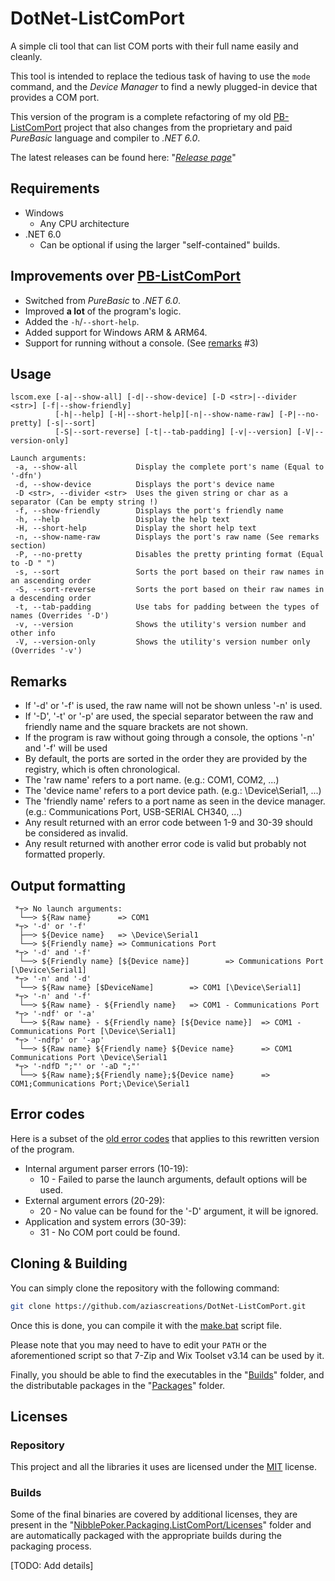 # DotNet-ListComPort

A simple cli tool that can list COM ports with their full name easily and cleanly.

This tool is intended to replace the tedious task of having to use the `mode` command, and the *Device Manager* to find
a newly plugged-in device that provides a COM port.

This version of the program is a complete refactoring of my old [PB-ListComPort](https://github.com/aziascreations/PB-ListComPort)
project that also changes from the proprietary and paid *PureBasic* language and compiler to *.NET 6.0*.

The latest releases can be found here: "*[Release page](https://github.com/aziascreations/DotNet-ListComPort/releases)*"

## Requirements
* Windows
  * Any CPU architecture
* .NET 6.0
  * Can be optional if using the larger "self-contained" builds.

## Improvements over [PB-ListComPort](https://github.com/aziascreations/PB-ListComPort)
* Switched from *PureBasic* to *.NET 6.0*.
* Improved **a lot** of the program's logic.
* Added the `-h`/`--short-help`.
* Added support for Windows ARM & ARM64.
* Support for running without a console. (See [remarks](#remarks) #3)

## Usage
```
lscom.exe [-a|--show-all] [-d|--show-device] [-D <str>|--divider <str>] [-f|--show-friendly]
          [-h|--help] [-H|--short-help][-n|--show-name-raw] [-P|--no-pretty] [-s|--sort]
          [-S|--sort-reverse] [-t|--tab-padding] [-v|--version] [-V|--version-only]

Launch arguments:
 -a, --show-all             Display the complete port's name (Equal to '-dfn')
 -d, --show-device          Displays the port's device name
 -D <str>, --divider <str>  Uses the given string or char as a separator (Can be empty string !)
 -f, --show-friendly        Displays the port's friendly name
 -h, --help                 Display the help text
 -H, --short-help           Display the short help text
 -n, --show-name-raw        Displays the port's raw name (See remarks section)
 -P, --no-pretty            Disables the pretty printing format (Equal to -D " ")
 -s, --sort                 Sorts the port based on their raw names in an ascending order
 -S, --sort-reverse         Sorts the port based on their raw names in a descending order
 -t, --tab-padding          Use tabs for padding between the types of names (Overrides '-D')
 -v, --version              Shows the utility's version number and other info
 -V, --version-only         Shows the utility's version number only (Overrides '-v')
```

## Remarks
* If '-d' or '-f' is used, the raw name will not be shown unless '-n' is used.
* If '-D', '-t' or '-p' are used, the special separator between the raw and friendly name and the square brackets are not shown.
* If the program is raw without going through a console, the options '-n' and '-f' will be used
* By default, the ports are sorted in the order they are provided by the registry, which is often chronological.
* The 'raw name' refers to a port name. (e.g.: COM1, COM2, ...)
* The 'device name' refers to a port device path. (e.g.: \Device\Serial1, ...)
* The 'friendly name' refers to a port name as seen in the device manager. (e.g.: Communications Port, USB-SERIAL CH340, ...)
* Any result returned with an error code between 1-9 and 30-39 should be considered as invalid.
* Any result returned with another error code is valid but probably not formatted properly.

## Output formatting
```
 *┬> No launch arguments:
  └──> ${Raw name}      => COM1
 *┬> '-d' or '-f'
  ├──> ${Device name}   => \Device\Serial1
  └──> ${Friendly name} => Communications Port
 *┬> '-d' and '-f'
  └──> ${Friendly name} [${Device name}]        => Communications Port [\Device\Serial1]
 *┬> '-n' and '-d'
  └──> ${Raw name} [$DeviceName]        => COM1 [\Device\Serial1]
 *┬> '-n' and '-f'
  └──> ${Raw name} - ${Friendly name}   => COM1 - Communications Port
 *┬> '-ndf' or '-a'
  └──> ${Raw name} - ${Friendly name} [${Device name}]  => COM1 - Communications Port [\Device\Serial1]
 *┬> '-ndfp' or '-ap'
  └──> ${Raw name} ${Friendly name} ${Device name}      => COM1 Communications Port \Device\Serial1
 *┬> '-ndfD ";"' or '-aD ";"'
  └──> ${Raw name};${Friendly name};${Device name}      => COM1;Communications Port;\Device\Serial1
```

## Error codes
Here is a subset of the [old error codes](https://github.com/aziascreations/PB-ListComPort#error-codes) that applies to this rewritten version of the program.

* Internal argument parser errors (10-19):
    * 10 - Failed to parse the launch arguments, default options will be used.
* External argument errors (20-29):
    * 20 - No value can be found for the '-D' argument, it will be ignored.
* Application and system errors (30-39):
    * 31 - No COM port could be found.

## Cloning & Building
You can simply clone the repository with the following command:
```bash
git clone https://github.com/aziascreations/DotNet-ListComPort.git
```

Once this is done, you can compile it with the [make.bat](make.bat) script file.

Please note that you may need to have to edit your `PATH` or the aforementioned script
so that 7-Zip and Wix Toolset v3.14 can be used by it.

Finally, you should be able to find the executables in the "[Builds](Builds/)" folder,
and the distributable packages in the "[Packages](Packages/)" folder.


## Licenses

### Repository
This project and all the libraries it uses are licensed under the [MIT](LICENSE) license.

### Builds
Some of the final binaries are covered by additional licenses, they are present in the "[NibblePoker.Packaging.ListComPort/Licenses](NibblePoker.Packaging.ListComPort/Licenses)" folder and are automatically packaged with the appropriate builds during the packaging process.

[TODO: Add details]
